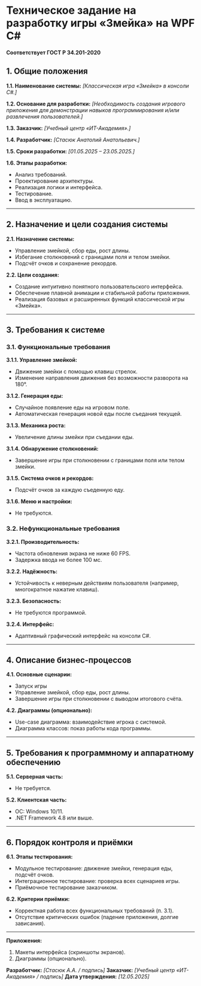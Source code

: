 # Техническое задание на разработку игры «Змейка» на WPF C#

**Соответствует ГОСТ Р 34.201-2020**

## 1. Общие положения

**1.1. Наименование системы:**
_[Классическая игра «Змейка» в консоли C#.]_

**1.2. Основание для разработки:**
_[Необходимость создания игрового приложения для демонстрации навыков программирования и/или развлечения пользователей.]_

**1.3. Заказчик:**
_[Учебный центр «ИТ-Академия».]_

**1.4. Разработчик:**
_[Стасюк Анатолий Анатольевич.]_

**1.5. Сроки разработки:**
_[01.05.2025 – 23.05.2025.]_

**1.6. Этапы разработки:**
- Анализ требований.
- Проектирование архитектуры.
- Реализация логики и интерфейса.
- Тестирование.
- Ввод в эксплуатацию.

---

## 2. Назначение и цели создания системы

**2.1. Назначение системы:**
- Управление змейкой, сбор еды, рост длины.
- Избегание столкновений с границами поля и телом змейки.
- Подсчёт очков и сохранение рекордов.

**2.2. Цели создания:**
- Создание интуитивно понятного пользовательского интерфейса.
- Обеспечение плавной анимации и стабильной работы приложения.
- Реализация базовых и расширенных функций классической игры «Змейка».

---

## 3. Требования к системе

### 3.1. Функциональные требования

**3.1.1. Управление змейкой:**
- Движение змейки с помощью клавиш стрелок.
- Изменение направления движения без возможности разворота на 180°.

**3.1.2. Генерация еды:**
- Случайное появление еды на игровом поле.
- Автоматическая генерация новой еды после съедания текущей.

**3.1.3. Механика роста:**
- Увеличение длины змейки при съедании еды.

**3.1.4. Обнаружение столкновений:**
- Завершение игры при столкновении с границами поля или телом змейки.

**3.1.5. Система очков и рекордов:**
- Подсчёт очков за каждую съеденную еду.

**3.1.6. Меню и настройки:**
- Не требуются.

### 3.2. Нефункциональные требования

**3.2.1. Производительность:**
- Частота обновления экрана не ниже 60 FPS.
- Задержка ввода не более 100 мс.

**3.2.2. Надёжность:**
- Устойчивость к неверным действиям пользователя (например, многократное нажатие клавиш).

**3.2.3. Безопасность:**
- Не требуются программой.

**3.2.4. Интерфейс:**
- Адаптивный графический интерфейс на консоли C#.

---

## 4. Описание бизнес-процессов

**4.1. Основные сценарии:**
- Запуск игры
- Управление змейкой, сбор еды, рост длины.
- Завершение игры при столкновении с выводом итогового счёта.

**4.2. Диаграммы (опционально):**
- Use-case диаграмма: взаимодействие игрока с системой.
- Диаграмма классов: показ работы кода программы.

---

## 5. Требования к программному и аппаратному обеспечению

**5.1. Серверная часть:**
- Не требуется.

**5.2. Клиентская часть:**
- ОС: Windows 10/11.
- .NET Framework 4.8 или выше.

---

## 6. Порядок контроля и приёмки

**6.1. Этапы тестирования:**
- Модульное тестирование: движение змейки, генерация еды, подсчёт очков.
- Интеграционное тестирование: проверка всех сценариев игры.
- Приёмочное тестирование заказчиком.

**6.2. Критерии приёмки:**
- Корректная работа всех функциональных требований (п. 3.1).
- Отсутствие критических ошибок (падение приложения, долгие зависания).

---

**Приложения:**
1. Макеты интерфейса (скриншоты экранов).
2. Диаграммы (опционально).

**Разработчик:** _[Стасюк А.А. / подпись]_
**Заказчик:** _[Учебный центр «ИТ-Академия» / подпись]_
**Дата утверждения:** _[12.05.2025]_
